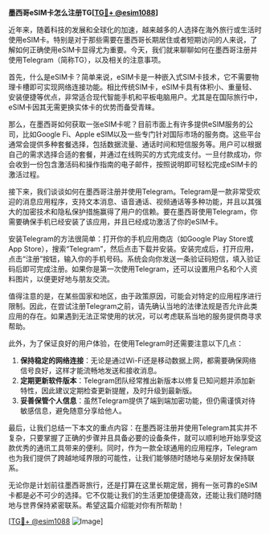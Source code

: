 **墨西哥eSIM卡怎么注册TG[[TG💪+ @esim1088](https://t.me/s/esim1088)]**

近年来，随着科技的发展和全球化的加速，越来越多的人选择在海外旅行或生活时使用eSIM卡。特别是对于那些需要在墨西哥长期居住或者短期访问的人来说，了解如何正确使用eSIM卡显得尤为重要。今天，我们就来聊聊如何在墨西哥注册并使用Telegram（简称TG），以及相关的注意事项。

首先，什么是eSIM卡？简单来说，eSIM卡是一种嵌入式SIM卡技术，它不需要物理卡槽即可实现网络连接功能。相比传统SIM卡，eSIM卡具有体积小、重量轻、安装便捷等优点，非常适合现代智能手机和平板电脑用户。尤其是在国际旅行中，eSIM卡因其无需更换实体卡的优势而备受青睐。

那么，在墨西哥如何获取一张eSIM卡呢？目前市面上有许多提供eSIM服务的公司，比如Google Fi、Apple eSIM以及一些专门针对国际市场的服务商。这些平台通常会提供多种套餐选择，包括数据流量、通话时间和短信服务等。用户可以根据自己的需求选择合适的套餐，并通过在线购买的方式完成支付。一旦付款成功，你会收到一份包含激活码和操作指南的电子邮件，按照说明即可轻松完成eSIM卡的激活过程。

接下来，我们谈谈如何在墨西哥注册并使用Telegram。Telegram是一款非常受欢迎的消息应用程序，支持文本消息、语音通话、视频通话等多种功能，并且以其强大的加密技术和隐私保护措施赢得了用户的信赖。要在墨西哥使用Telegram，你需要确保手机已经安装了该应用，并且已经成功激活了你的eSIM卡。

安装Telegram的方法很简单：打开你的手机应用商店（如Google Play Store或App Store），搜索“Telegram”，然后点击下载并安装。安装完成后，打开应用，点击“注册”按钮，输入你的手机号码。系统会向你发送一条验证码短信，填入验证码后即可完成注册。如果你是第一次使用Telegram，还可以设置用户名和个人资料图片，以便更好地与朋友交流。

值得注意的是，在某些国家和地区，由于政策原因，可能会对特定的应用程序进行限制。因此，在尝试注册Telegram之前，请先确认当地的法律法规是否允许此类应用的存在。如果遇到无法正常使用的状况，可以考虑联系当地的服务提供商寻求帮助。

此外，为了保证良好的用户体验，在使用Telegram时还需要注意以下几点：

1. **保持稳定的网络连接**：无论是通过Wi-Fi还是移动数据上网，都需要确保网络信号良好，这样才能流畅地发送和接收消息。
2. **定期更新软件版本**：Telegram团队经常推出新版本以修复已知问题并添加新特性，因此建议定期检查更新提醒，及时升级到最新版。
3. **妥善保管个人信息**：虽然Telegram提供了端到端加密功能，但仍需谨慎对待敏感信息，避免随意分享给他人。

最后，让我们总结一下本文的重点内容：在墨西哥注册并使用Telegram其实并不复杂，只要掌握了正确的步骤并且具备必要的设备条件，就可以顺利地开始享受这款优秀的通讯工具带来的便利。同时，作为一款全球通用的应用程序，Telegram也为我们提供了跨越地域界限的可能性，让我们能够随时随地与亲朋好友保持联系。

无论你是计划前往墨西哥旅行，还是打算在这里长期定居，拥有一张可靠的eSIM卡都是必不可少的选择。它不仅能让我们的生活更加便捷高效，还能让我们随时随地与世界保持紧密联系。希望这篇介绍能对你有所帮助！

[[TG💪+ @esim1088](https://t.me/s/esim1088) ![Image](https://i.postimg.cc/4NQfJmqS/Snipaste-2025-05-13-00-14-12.png)]